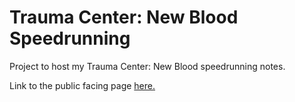 # Trauma Center: New Blood Speedrunning
Project to host my Trauma Center: New Blood speedrunning notes.

Link to the public facing page [here.](https://leokeidran.github.io/tcnb/)
